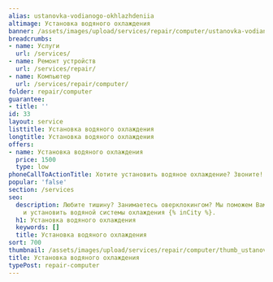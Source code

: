 ```yaml
---
alias: ustanovka-vodianogo-okhlazhdeniia
altimage: Установка водяного охлаждения
banner: /assets/images/upload/services/repair/computer/ustanovka-vodianogo-okhlazhdeniia.jpg
breadcrumbs:
- name: Услуги
  url: /services/
- name: Ремонт устройств
  url: /services/repair/
- name: Компьютер
  url: /services/repair/computer/
folder: repair/computer
guarantee:
- title: ''
id: 33
layout: service
listtitle: Установка водяного охлаждения
longtitle: Установка водяного охлаждения
offers:
- name: Установка водяного охлаждения
  price: 1500
  type: low
phoneCallToActionTitle: Хотите установить водяное охлаждение? Звоните!
popular: 'false'
section: /services
seo:
  description: Любите тишину? Занимаетесь оверклокингом? Мы поможем Вам подобрать
    и установить водяной системы охлаждения {% inCity %}.
  h1: Установка водяного охлаждения
  keywords: []
  title: Установка водяного охлаждения
sort: 700
thumbnail: /assets/images/upload/services/repair/computer/thumb_ustanovka-vodianogo-okhlazhdeniia.jpg
title: Установка водяного охлаждения
typePost: repair-computer
---
```

